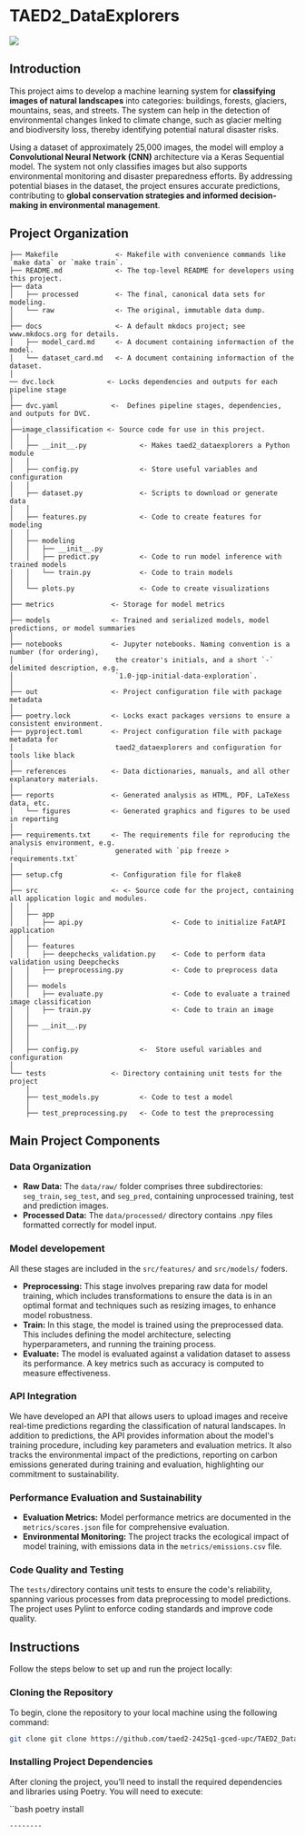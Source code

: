 # TAED2_DataExplorers

<a target="_blank" href="https://cookiecutter-data-science.drivendata.org/">
    <img src="https://img.shields.io/badge/CCDS-Project%20template-328F97?logo=cookiecutter" />
</a>

## Introduction

This project aims to develop a machine learning system for **classifying images of natural landscapes** into categories: buildings, forests, glaciers, mountains, seas, and streets. The system can help in the detection of environmental changes linked to climate change, such as glacier melting and biodiversity loss, thereby identifying potential natural disaster risks. 

Using a dataset of approximately 25,000 images, the model will employ a **Convolutional Neural Network (CNN)** architecture via a Keras Sequential model. The system not only classifies images but also supports environmental monitoring and disaster preparedness efforts. By addressing potential biases in the dataset, the project ensures accurate predictions, contributing to **global conservation strategies and informed decision-making in environmental management**.


## Project Organization

```
├── Makefile              <- Makefile with convenience commands like `make data` or `make train`.
├── README.md             <- The top-level README for developers using this project.
├── data
│   ├── processed         <- The final, canonical data sets for modeling.
│   └── raw               <- The original, immutable data dump.
│
├── docs                  <- A default mkdocs project; see www.mkdocs.org for details.
│   ├── model_card.md     <- A document containing informaction of the model.
│   └── dataset_card.md   <- A document containing informaction of the dataset.
│
── dvc.lock             <- Locks dependencies and outputs for each pipeline stage
│
├── dvc.yaml             <-  Defines pipeline stages, dependencies, and outputs for DVC.
│
├──image_classification <- Source code for use in this project.
│   │
│   ├── __init__.py             <- Makes taed2_dataexplorers a Python module
│   │
│   ├── config.py               <- Store useful variables and configuration
│   │
│   ├── dataset.py              <- Scripts to download or generate data
│   │
│   ├── features.py             <- Code to create features for modeling
│   │
│   ├── modeling                
│   │   ├── __init__.py 
│   │   ├── predict.py          <- Code to run model inference with trained models          
│   │   └── train.py            <- Code to train models
│   │
│   └── plots.py                <- Code to create visualizations
│
├── metrics              <- Storage for model metrics
│
├── models               <- Trained and serialized models, model predictions, or model summaries
│
├── notebooks            <- Jupyter notebooks. Naming convention is a number (for ordering),
│                         the creator's initials, and a short `-` delimited description, e.g.
│                         `1.0-jqp-initial-data-exploration`.
│
├── out                  <- Project configuration file with package metadata
│
├── poetry.lock          <- Locks exact packages versions to ensure a consistent environment.
├── pyproject.toml       <- Project configuration file with package metadata for 
│                         taed2_dataexplorers and configuration for tools like black
│
├── references           <- Data dictionaries, manuals, and all other explanatory materials.
│
├── reports              <- Generated analysis as HTML, PDF, LaTeXess data, etc.
│   └── figures          <- Generated graphics and figures to be used in reporting
│
├── requirements.txt     <- The requirements file for reproducing the analysis environment, e.g.
│                         generated with `pip freeze > requirements.txt`
│
├── setup.cfg            <- Configuration file for flake8
│
├── src                  <- <- Source code for the project, containing all application logic and modules.
│   │
│   ├── app                     
│   │   ├── api.py                      <- Code to initialize FatAPI application
│   │
│   ├── features                
│   │   ├── deepchecks_validation.py    <- Code to perform data validation using Deepchecks
│   │   ├── preprocessing.py            <- Code to preprocess data
│   │   
│   ├── models                 
│   │   ├── evaluate.py                 <- Code to evaluate a trained image classification
│   │   ├── train.py                    <- Code to train an image 
│   │
│   ├── __init__.py             
│   │
│   │
│   ├── config.py               <-  Store useful variables and configuration
│
└── tests                <- Directory containing unit tests for the project
    │
    ├── test_models.py          <- Code to test a model
    │
    ├── test_preprocessing.py   <- Code to test the preprocessing

```

## Main Project Components

### Data Organization

- **Raw Data:** The `data/raw/` folder comprises three subdirectories: `seg_train`, `seg_test`, and `seg_pred`, containing unprocessed training, test and prediction images.
- **Processed Data:** The `data/processed/` directory contains .npy files formatted correctly for model input.

### Model developement

All these stages are included in the `src/features/` and `src/models/` foders.

- **Preprocessing:** This stage involves preparing raw data for model training, which includes transformations to ensure the data is in an optimal format and techniques such as resizing images, to enhance model robustness.
- **Train:** In this stage, the model is trained using the preprocessed data. This includes defining the model architecture, selecting hyperparameters, and running the training process.
- **Evaluate:** The model is evaluated against a validation dataset to assess its performance. A key metrics such as accuracy is computed to measure effectiveness.

### API Integration

We have developed an API that allows users to upload images and receive real-time predictions regarding the classification of natural landscapes. In addition to predictions, the API provides information about the model's training procedure, including key parameters and evaluation metrics. It also tracks the environmental impact of the predictions, reporting on carbon emissions generated during training and evaluation, highlighting our commitment to sustainability.

### Performance Evaluation and Sustainability

- **Evaluation Metrics:** Model performance metrics are documented in the `metrics/scores.json` file for comprehensive evaluation.
- **Environmental Monitoring:** The project tracks the ecological impact of model training, with emissions data in the `metrics/emissions.csv` file.

### Code Quality and Testing

The `tests/`directory contains unit tests to ensure the code's reliability, spanning various processes from data preprocessing to model predictions. The project uses Pylint to enforce coding standards and improve code quality.

## Instructions

Follow the steps below to set up and run the project locally:

### Cloning the Repository

To begin, clone the repository to your local machine using the following command:

```bash
git clone git clone https://github.com/taed2-2425q1-gced-upc/TAED2_DataExplorers.git
```

### Installing Project Dependencies

After cloning the project, you’ll need to install the required dependencies and libraries using Poetry. You will need to execute: 

``bash
poetry install 
```
--------

